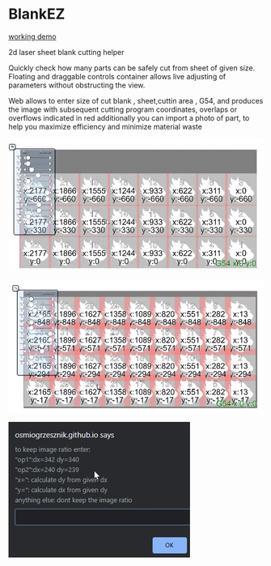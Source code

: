 # BlankEZ
[working demo](https://osmiogrzesznik.github.io/BlankEZ/BlankEZ.html)


2d laser sheet blank cutting helper

Quickly check how many parts can be safely cut from sheet of given size.
Floating and draggable controls container allows live adjusting of parameters without obstructing the view.

Web allows to enter size of cut blank , sheet,cuttin area , G54, and produces the image with subsequent cutting program coordinates, overlaps or overflows indicated in red
additionally you can import a photo of part, to help you maximize efficiency and minimize material waste


![](2.jpg)


![](3.jpg)


![](1.jpg)